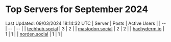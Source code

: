 # Top Servers for September 2024
Last Updated: 09/03/2024 18:14:32 UTC
| Server | Posts | Active Users |
| -- | -- | -- |
| [techhub.social](https://techhub.social/tags/PowerShell) | 3 | 2 |
| [mastodon.social](https://mastodon.social/tags/PowerShell) | 2 | 2 |
| [hachyderm.io](https://hachyderm.io/tags/PowerShell) | 1 | 1 |
| [norden.social](https://norden.social/tags/PowerShell) | 1 | 1 |
